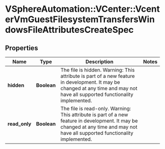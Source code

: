 # VSphereAutomation::VCenter::VcenterVmGuestFilesystemTransfersWindowsFileAttributesCreateSpec

## Properties
Name | Type | Description | Notes
------------ | ------------- | ------------- | -------------
**hidden** | **Boolean** | The file is hidden. Warning: This attribute is part of a new feature in development. It may be changed at any time and may not have all supported functionality implemented. | 
**read_only** | **Boolean** | The file is read-only. Warning: This attribute is part of a new feature in development. It may be changed at any time and may not have all supported functionality implemented. | 


